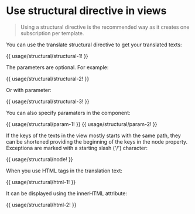 <!-- ======================================================================
--- Search engine
title:          Structural directive
keywords:       structural, directive
description:    Use structural directive in views.
--- Menu system
order:          20
text:           Structural directive
hidden:         false
umbel:          false
--- Page properties
id:             
document:       
layout:         layout-2-left
$-left:         #side-menu
searchable:     true
--- Side menu
side-menu-root:     /documentation
side-menu-header:   Documentation
side-menu-top:      
side-menu-depth:    2
======================================================================= -->

# Use structural directive in views

> Using a structural directive is the recommended way as it creates one
> subscription per template.

You can use the translate structural directive to get your translated texts:

{{ usage/structural/structural-1! }}

The parameters are optional. For example:

{{ usage/structural/structural-2! }}

Or with parameter:

{{ usage/structural/structural-3! }}

You can also specify paramaters in the component:

{{ usage/structural/param-1! }}
{{ usage/structural/param-2! }}

If the keys of the texts in the view mostly starts with the same path, they
can be shortened providing the beginning of the keys in the node property.
Exceptiona are marked with a starting slash ('/') character:

{{ usage/structural/node! }}

When you use HTML tags in the translation text:

{{ usage/structural/html-1! }}

It can be displayed using the innerHTML attribute:

{{ usage/structural/html-2! }}
